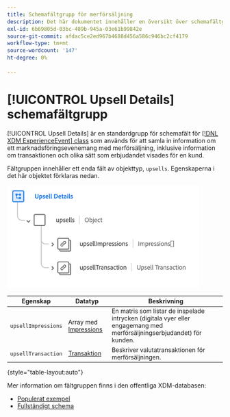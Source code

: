 ```yaml
---
title: Schemafältgrupp för merförsäljning
description: Det här dokumentet innehåller en översikt över schemafältgruppen Upsell Details.
exl-id: 6b69805d-03bc-489b-945a-03e61b99842e
source-git-commit: afdac5ce2ed967b4688d456a586c946bc2cf4179
workflow-type: tm+mt
source-wordcount: '147'
ht-degree: 0%

---
```


# [!UICONTROL Upsell Details] schemafältgrupp

[!UICONTROL Upsell Details] är en standardgrupp för schemafält för [[!DNL XDM ExperienceEvent] class](../../classes/experienceevent.md) som används för att samla in information om ett marknadsföringsevenemang med merförsäljning, inklusive information om transaktionen och olika sätt som erbjudandet visades för en kund.

Fältgruppen innehåller ett enda fält av objekttyp, `upsells`. Egenskaperna i det här objektet förklaras nedan.

![Struktur för merförsäljning](../../images/field-groups/upsell-details.png)

| Egenskap | Datatyp | Beskrivning |
| --- | --- | --- |
| `upsellImpressions` | Array med [Impressions](../../data-types/impressions.md) | En matris som listar de inspelade intrycken (digitala vyer eller engagemang med merförsäljningserbjudandet) för kunden. |
| `upsellTransaction` | [Transaktion](../../data-types/transaction.md) | Beskriver valutatransaktionen för merförsäljningen. |

{style="table-layout:auto"}

Mer information om fältgruppen finns i den offentliga XDM-databasen:

* [Populerat exempel](https://github.com/adobe/xdm/blob/master/components/fieldgroups/experience-event/industry-verticals/experienceevent-upsell-details.example.1.json)
* [Fullständigt schema](https://github.com/adobe/xdm/blob/master/components/fieldgroups/experience-event/industry-verticals/experienceevent-upsell-details.schema.json)
